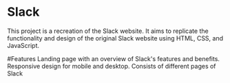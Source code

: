 # Slack
This project is a recreation of the Slack website. It aims to replicate the functionality and design of the original Slack website using HTML, CSS, and JavaScript.

#Features
Landing page with an overview of Slack's features and benefits.
Responsive design for mobile and desktop.
Consists of different pages of Slack

